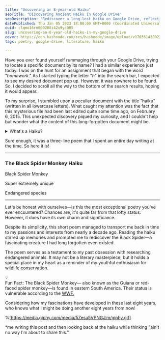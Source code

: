 ```yaml
---
title: "Uncovering an 8-year-old Haiku"
seoTitle: "Discovering Ancient Haiku in Google Drive"
seoDescription: "Rediscover a long-lost Haiku on Google Drive, reflecting a passion for endangered animals and the intriguing Black Spider Monkey"
datePublished: Thu Jan 05 2023 18:00:00 GMT+0000 (Coordinated Universal Time)
cuid: clqmo16rn000208i42x9yc085
slug: uncovering-an-8-year-old-haiku-in-my-google-drive
cover: https://cdn.hashnode.com/res/hashnode/image/upload/v1703614309237/42cafa2f-1588-4a36-b0ab-a1913fff6ff5.jpeg
tags: poetry, google-drive, literature, haiku

---
```


Have you ever found yourself rummaging through your Google Drive, trying to locate a specific document by its name? I had a similar experience just today. I was on the hunt for an assignment that began with the word "*homework*." As I started typing the letter "*h*" into the search bar, I expected to see my desired document pop up. However, it was nowhere to be found. So, I decided to scroll all the way to the bottom of the search results, hoping it would appear.

To my surprise, I stumbled upon a peculiar document with the title "haiku" (written in all lowercase letters). What caught my attention was the fact that this mysterious file had been last edited quite some time ago, on February 6, 2015. This unexpected discovery piqued my curiosity, and I couldn't help but wonder what the content of this long-forgotten document might be.

<details data-node-type="hn-details-summary"><summary>What's a Haiku?</summary><div data-type="detailsContent">a Japanese poem of seventeen syllables, in three lines of five, seven, and five, traditionally evoking images of the natural world.</div></details>

Sure enough, it was a three-line poem that I spent an entire day writing at the time. So here it is!

---

### **The Black Spider Monkey Haiku**

Black Spider Monkey

Super extremely unique

Endangered species

---

Let's be honest with ourselves—is this the most exceptional poetry you've ever encountered? Chances are, it's quite far from that lofty status. However, it does have its own charm and significance.

Despite its simplicity, this short poem managed to transport me back in time to my passions and interests from nearly a decade ago. Reading the haiku stirred up memories and prompted me to rediscover the Black Spider—a fascinating creature I had long forgotten even existed.

The poem serves as a testament to my past obsession with researching endangered animals. It may not be a literary masterpiece, but it holds a special place in my heart as a reminder of my youthful enthusiasm for wildlife conservation.

<div data-node-type="callout">
<div data-node-type="callout-emoji">💡</div>
<div data-node-type="callout-text">Fun Fact: The Black Spider Monkey— also known as the Guiana or red-faced spider monkey—is found in eastern South America. Their status is vulnerable according to the <a target="_blank" rel="noopener noreferrer nofollow" href="https://www.worldwildlife.org/species/black-spider-monkey" style="pointer-events: none">WWF.</a></div>
</div>

Considering how my fascinations have developed in these last eight years, who knows what I might be doing another eight years from now!

%[https://media.giphy.com/media/5Zesu5VPNGJlm/giphy.gif] 

\*me writing this post and then looking back at the haiku while thinking "ain't no way I'm about to share this."